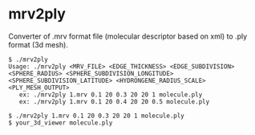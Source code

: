 # mrv2ply
Converter of .mrv format file (molecular descriptor based on xml) to .ply format (3d mesh).

```
$ ./mrv2ply 
Usage: ./mrv2ply <MRV_FILE> <EDGE_THICKNESS> <EDGE_SUBDIVISION> <SPHERE_RADIUS> <SPHERE_SUBDIVISION_LONGITUDE> <SPHERE_SUBDIVISION_LATITUDE> <HYDRONGENE_RADIUS_SCALE> <PLY_MESH_OUTPUT>
   ex: ./mrv2ply 1.mrv 0.1 20 0.3 20 20 1 molecule.ply
   ex: ./mrv2ply 1.mrv 0.1 20 0.4 20 20 0.5 molecule.ply
   
$ ./mrv2ply 1.mrv 0.1 20 0.3 20 20 1 molecule.ply
$ your_3d_viewer molecule.ply
```
